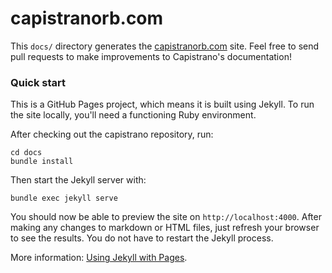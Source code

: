 # capistranorb.com

This `docs/` directory generates the [capistranorb.com](http://capistranorb.com/) site. Feel free to send pull requests to make improvements to Capistrano's documentation!

### Quick start

This is a GitHub Pages project, which means it is built using Jekyll. To run the site locally, you'll need a functioning Ruby environment.

After checking out the capistrano repository, run:

```
cd docs
bundle install
```

Then start the Jekyll server with:

```
bundle exec jekyll serve
```

You should now be able to preview the site on `http://localhost:4000`. After making any changes to markdown or HTML files, just refresh your browser to see the results. You do not have to restart the Jekyll process.

More information: [Using Jekyll with Pages](https://help.github.com/articles/using-jekyll-with-pages/).

